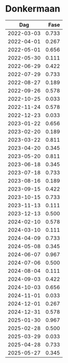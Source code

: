 # Donkermaan

Dag        | Fase
-----------|------:
2022-03-03 |  0.733
2022-04-01 |  0.267
2022-05-01 |  0.656
2022-05-30 |  0.111
2022-06-29 |  0.422
2022-07-29 |  0.733
2022-08-27 |  0.189
2022-09-26 |  0.578
2022-10-25 |  0.033
2022-11-24 |  0.578
2022-12-23 |  0.033
2023-01-22 |  0.656
2023-02-20 |  0.189
2023-03-22 |  0.811
2023-04-20 |  0.345
2023-05-20 |  0.811
2023-06-18 |  0.345
2023-07-18 |  0.733
2023-08-16 |  0.189
2023-09-15 |  0.422
2023-10-15 |  0.733
2023-11-13 |  0.111
2023-12-13 |  0.500
2024-02-10 |  0.578
2024-03-10 |  0.111
2024-04-09 |  0.733
2024-05-08 |  0.345
2024-06-07 |  0.967
2024-07-06 |  0.500
2024-08-04 |  0.111
2024-09-03 |  0.422
2024-10-03 |  0.656
2024-11-01 |  0.033
2024-12-01 |  0.267
2024-12-31 |  0.578
2025-01-30 |  0.967
2025-02-28 |  0.500
2025-03-29 |  0.033
2025-04-28 |  0.733
2025-05-27 |  0.345
